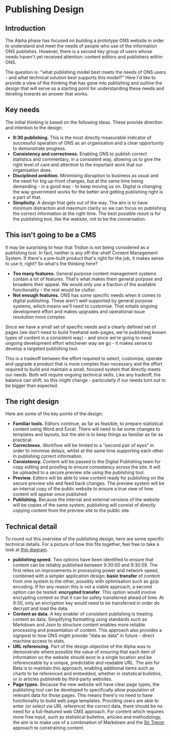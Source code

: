 # Publishing Design
## Introduction
The Alpha phase has focused on building a prototype ONS website in order to understand and meet the needs of people who use of the information ONS publishes. However, there is a second key group of users whose needs haven't yet received attention: content editors and publishers within ONS.

The question is: "what publishing model best meets the needs of ONS users - and what technical solution best supports this model?" Here I'd like to provide a view of the thinking that has gone into publishing and outline the design that will serve as a starting point for understanding these needs and iterating towards an answer that works.

## Key needs
The initial thinking is based on the following ideas. These provide direction and intention to the design:
 * **9:30 publishing.** This is the most directly measurable indicator of successful operation of ONS as an organisation and a clear opportunity to demonstrate progress.
 * **Consistency and correctness.** Enabling ONS to publish correct statistics and commentary, in a consistent way, allowing us to give the right level of care and attention to the important work that our organisation does.
 * **Disciplined ambition.** Minimising disruption to business as usual and the need for big up-front changes, but at the same time being demanding - in a good way - to keep moving us on. Digital is changing the way government works for the better and getting publishing right is a part of that.
 * **Simplicity.** A design that gets out of the way. The aim is to have minimum distraction and maximum clarity so we can focus on publishing the correct information at the right time. The best possible result is for the publishing tool, like the website, not to be the conversation.
  
## This isn't going to be a CMS
It may be surprising to hear that Tridion is not being considered as a publishing tool. In fact, neither is any off-the-shelf Content Management System. If there's a pre-built product that's right for the job, it makes sense to use it, right? So what's the thinking here?
 * **Too many features.** General purpose content management systems contain a lot of features. That's what makes them general purpose and broadens their appeal. We would only use a fraction of the available functionality - the rest would be clutter.
 * **Not enough features.** ONS has some specific needs when it comes to digital publishing. These aren't well supported by general purpose systems, which means we'll need to customise. That entails ongoing development effort and makes upgrades and operational issue resolution more complex.

Since we have a small set of specific needs and a clearly defined set of pages (we don't need to build freehand web-pages, we're publishing known types of content in a consistent way) - and since we're going to need ongoing development effort whichever way we go - it makes sense to develop a targeted publishing tool.

This is a tradeoff between the effort required to select, customise, operate and upgrade a product that is more complex than necessary and the effort required to build and maintain a small, focused system that directly meets our needs. Both will require ongoing technical skills. Like any tradeoff, the balance can shift, so this might change - particularly if our needs turn out to be bigger than expected.

## The right design
Here are some of the key points of the design:
 * **Familiar tools.** Editors continue, as far as feasible, to prepare statistical content using Word and Excel. There will need to be some changes to templates and layouts, but the aim is to keep things as familiar as far as practical.
 * **Correctness.** Workflow will be limited to a "second pair of eyes" in order to minimise delays, whilst at the same time supporting each other in publishing correct information.
 * **Consistency.** Content will be passed to the Digital Publishing team for copy editing and proofing to ensure consistency across the site. It will be uploaded to a secure preview site using the publishing tool.
 * **Preview.** Editors will be able to view content ready for publishing on the secure preview site and feed back changes. The preview system will be an internal copy of the public website to ensure a true view of how content will appear once published
 * **Publishing.** Because the internal and external versions of the website will be copies of the same system, publishing will consist of directly copying content from the preview site to the public site.

## Technical detail
To round out this overview of the publishing design, here are some specific technical details. For a picture of how this fits together, feel free to take a look at [this diagram](https://docs.google.com/drawings/d/1Q9GQNx3-73KeCThtPYBboi7eFcn4VylHMlBfu9yYhfk/edit?usp=sharing).
 * **publishing speed.** Two options have been identified to ensure that content can be reliably published between 9:30:00 and 9:30:59. The first relies on improvements in processing power and network speed, combined with a simpler application design: **basic transfer** of content from one system to the other, possibly with optimisation such as gzip encoding. If for any reason this is not a viable approach, a second option can be tested: **encrypted transfer**. This option would involve encrypting content so that it can be safely transferred ahead of time. At 9:30, only an encryption key would need to be transferred in order do decrypt and load the data.
 * **Content as data.** A key enabler of consistent publishing is treating content as data. Simplifying formatting using standards such as Markdown and Json to structure content enables more reliable processing and presentation of content. This approach also provides a signpost to how ONS might provide "data as data" in future - direct machine access to stats.
 * **URL referencing.** Part of the design objective of the Alpha was to demonstrate where possible the value of ensuring that each item of information on the website should exist in a single location and be referenceable by a unique, predictable and readable URL. The aim for Beta is to maintain this approach, enabling additional items such as charts to be referenced and embedded, whether in statistical bulletins, or in articles publisheb by third-party websites.
 * **Page types.** Because the new website will have clear page types, the publishing tool can be developed to specifically allow population of relevant data for those pages. This means there's no need to have functionality to build web page templates. Providing users are able to enter (or select via URL reference) the correct data, there should be no need for a full-featured web CMS approach. For content which requires more free input, such as statistical bulletins, articles and methodology, the aim is to make use of a combination of Markdown and the [Sir Trevor](http://madebymany.github.io/sir-trevor-js/) approach to constraining content.

